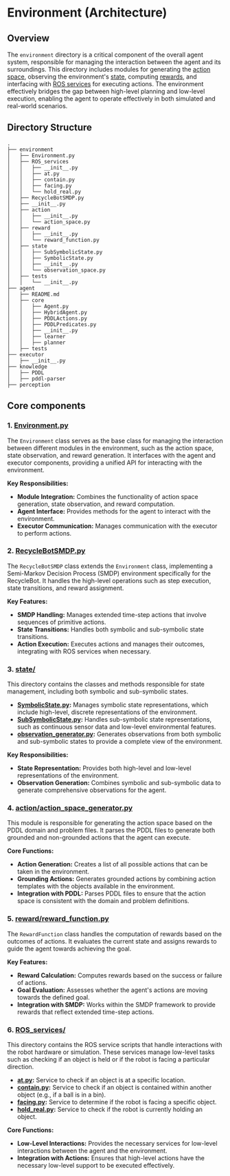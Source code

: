 # Environment (Architecture)
## Overview

The `environment` directory is a critical component of the overall agent system, responsible for managing the interaction between the agent and its surroundings. This directory includes modules for generating the [action space](./action/action_space.py), observing the environment's [state](./state), computing [rewards](./reward/reward_function.py), and interfacing with [ROS services](./ROS_services) for executing actions. The environment effectively bridges the gap between high-level planning and low-level execution, enabling the agent to operate effectively in both simulated and real-world scenarios.

## Directory Structure


```
.
├── environment
│   ├── Environment.py
│   ├── ROS_services
│   │   ├── __init__.py
│   │   ├── at.py
│   │   ├── contain.py
│   │   ├── facing.py
│   │   └── hold_real.py
│   ├── RecycleBotSMDP.py
│   ├── __init__.py
│   ├── action
│   │   ├── __init__.py
│   │   └── action_space.py
│   ├── reward
│   │   ├── __init__.py
│   │   └── reward_function.py
│   ├── state
│   │   ├── SubSymbolicState.py
│   │   ├── SymbolicState.py
│   │   ├── __init__.py
│   │   └── observation_space.py
│   ├── tests
│   │   └── __init__.py
├── agent
│   ├── README.md
│   ├── core
│   │   ├── Agent.py
│   │   ├── HybridAgent.py
│   │   ├── PDDLActions.py
│   │   ├── PDDLPredicates.py
│   │   ├── __init__.py
│   │   ├── learner
│   │   ├── planner
│   ├── tests
├── executor
│   ├── __init__.py
├── knowledge
│   ├── PDDL
│   ├── pddl-parser
├── perception
```

## Core components

### 1. **[Environment.py](./Environment.py)**
The `Environment` class serves as the base class for managing the interaction between different modules in the environment, such as the action space, state observation, and reward generation. It interfaces with the agent and executor components, providing a unified API for interacting with the environment.

**Key Responsibilities:**
- **Module Integration:** Combines the functionality of action space generation, state observation, and reward computation.
- **Agent Interface:** Provides methods for the agent to interact with the environment.
- **Executor Communication:** Manages communication with the executor to perform actions.

### 2. **[RecycleBotSMDP.py](./RecycleBotSMDP.py)**
The `RecycleBotSMDP` class extends the `Environment` class, implementing a Semi-Markov Decision Process (SMDP) environment specifically for the RecycleBot. It handles the high-level operations such as step execution, state transitions, and reward assignment.

**Key Features:**
- **SMDP Handling:** Manages extended time-step actions that involve sequences of primitive actions.
- **State Transitions:** Handles both symbolic and sub-symbolic state transitions.
- **Action Execution:** Executes actions and manages their outcomes, integrating with ROS services when necessary.

### 3. **[state/](./state/)**
This directory contains the classes and methods responsible for state management, including both symbolic and sub-symbolic states.

- **[SymbolicState.py](./state/SymbolicState.py):** Manages symbolic state representations, which include high-level, discrete representations of the environment.
- **[SubSymbolicState.py](./state/SubSymbolicState.py):** Handles sub-symbolic state representations, such as continuous sensor data and low-level environmental features.
- **[observation_generator.py](./state/observation_space.py):** Generates observations from both symbolic and sub-symbolic states to provide a complete view of the environment.

**Key Responsibilities:**
- **State Representation:** Provides both high-level and low-level representations of the environment.
- **Observation Generation:** Combines symbolic and sub-symbolic data to generate comprehensive observations for the agent.

### 4. **[action/action_space_generator.py](./action/action_space.py)**
This module is responsible for generating the action space based on the PDDL domain and problem files. It parses the PDDL files to generate both grounded and non-grounded actions that the agent can execute.

**Core Functions:**
- **Action Generation:** Creates a list of all possible actions that can be taken in the environment.
- **Grounding Actions:** Generates grounded actions by combining action templates with the objects available in the environment.
- **Integration with PDDL:** Parses PDDL files to ensure that the action space is consistent with the domain and problem definitions.

### 5. **[reward/reward_function.py](./reward/reward_function.py)**
The `RewardFunction` class handles the computation of rewards based on the outcomes of actions. It evaluates the current state and assigns rewards to guide the agent towards achieving the goal.

**Key Features:**
- **Reward Calculation:** Computes rewards based on the success or failure of actions.
- **Goal Evaluation:** Assesses whether the agent's actions are moving towards the defined goal.
- **Integration with SMDP:** Works within the SMDP framework to provide rewards that reflect extended time-step actions.

### 6. **[ROS_services/](./ROS_services/)**
This directory contains the ROS service scripts that handle interactions with the robot hardware or simulation. These services manage low-level tasks such as checking if an object is held or if the robot is facing a particular direction.

- **[at.py](./ROS_services/at.py):** Service to check if an object is at a specific location.
- **[contain.py](./ROS_services/contain.py):** Service to check if an object is contained within another object (e.g., if a ball is in a bin).
- **[facing.py](./ROS_services/facing.py):** Service to determine if the robot is facing a specific object.
- **[hold_real.py](./ROS_services/hold_real.py):** Service to check if the robot is currently holding an object.

**Core Functions:**
- **Low-Level Interactions:** Provides the necessary services for low-level interactions between the agent and the environment.
- **Integration with Actions:** Ensures that high-level actions have the necessary low-level support to be executed effectively.
